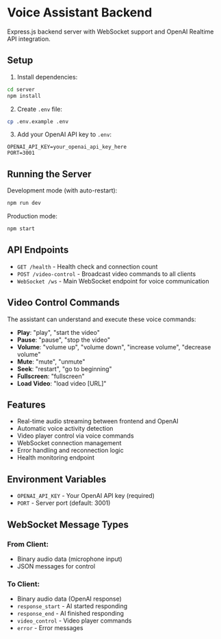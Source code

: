 
# Voice Assistant Backend

Express.js backend server with WebSocket support and OpenAI Realtime API integration.

## Setup

1. Install dependencies:
```bash
cd server
npm install
```

2. Create `.env` file:
```bash
cp .env.example .env
```

3. Add your OpenAI API key to `.env`:
```
OPENAI_API_KEY=your_openai_api_key_here
PORT=3001
```

## Running the Server

Development mode (with auto-restart):
```bash
npm run dev
```

Production mode:
```bash
npm start
```

## API Endpoints

- `GET /health` - Health check and connection count
- `POST /video-control` - Broadcast video commands to all clients
- `WebSocket /ws` - Main WebSocket endpoint for voice communication

## Video Control Commands

The assistant can understand and execute these voice commands:

- **Play**: "play", "start the video"
- **Pause**: "pause", "stop the video"
- **Volume**: "volume up", "volume down", "increase volume", "decrease volume"
- **Mute**: "mute", "unmute"
- **Seek**: "restart", "go to beginning"
- **Fullscreen**: "fullscreen"
- **Load Video**: "load video [URL]"

## Features

- Real-time audio streaming between frontend and OpenAI
- Automatic voice activity detection
- Video player control via voice commands
- WebSocket connection management
- Error handling and reconnection logic
- Health monitoring endpoint

## Environment Variables

- `OPENAI_API_KEY` - Your OpenAI API key (required)
- `PORT` - Server port (default: 3001)

## WebSocket Message Types

### From Client:
- Binary audio data (microphone input)
- JSON messages for control

### To Client:
- Binary audio data (OpenAI response)
- `response_start` - AI started responding
- `response_end` - AI finished responding  
- `video_control` - Video player commands
- `error` - Error messages
